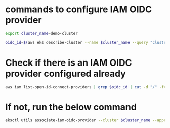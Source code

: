 # commands to configure IAM OIDC provider

```bash
export cluster_name=demo-cluster
```

```bash
oidc_id=$(aws eks describe-cluster --name $cluster_name --query "cluster.identity.oidc.issuer" --output text | cut -d '/' -f 5) 
```

# Check if there is an IAM OIDC provider configured already

```bash
aws iam list-open-id-connect-providers | grep $oidc_id | cut -d "/" -f4\n
```

# If not, run the below command

```bash
eksctl utils associate-iam-oidc-provider --cluster $cluster_name --approve
```
